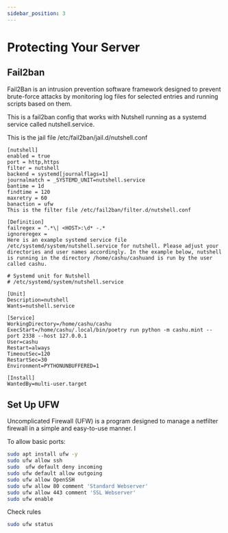 ```yaml
---
sidebar_position: 3
---
```


# Protecting Your Server

## Fail2ban
Fail2Ban is an intrusion prevention software framework designed to prevent brute-force attacks by monitoring log files for selected entries and running scripts based on them. 

This is a fail2ban config that works with Nutshell running as a systemd service called nutshell.service.

This is the jail file /etc/fail2ban/jail.d/nutshell.conf

```
[nutshell]
enabled = true
port = http,https
filter = nutshell
backend = systemd[journalflags=1]
journalmatch = _SYSTEMD_UNIT=nutshell.service
bantime = 1d
findtime = 120
maxretry = 60
banaction = ufw
This is the filter file /etc/fail2ban/filter.d/nutshell.conf

[Definition]
failregex = ^.*\| <HOST>:\d* -.*
ignoreregex =
Here is an example systemd service file /etc/systemd/system/nutshell.service for nutshell. Please adjust your directories and user names accordingly. In the example below, nutshell is running in the directory /home/cashu/cashuand is run by the user called cashu.

# Systemd unit for Nutshell
# /etc/systemd/system/nutshell.service

[Unit]
Description=nutshell
Wants=nutshell.service

[Service]
WorkingDirectory=/home/cashu/cashu
ExecStart=/home/cashu/.local/bin/poetry run python -m cashu.mint --port 2338 --host 127.0.0.1
User=cashu
Restart=always
TimeoutSec=120
RestartSec=30
Environment=PYTHONUNBUFFERED=1

[Install]
WantedBy=multi-user.target
```


## Set Up UFW
Uncomplicated Firewall (UFW) is a program designed to manage a netfilter firewall in a simple and easy-to-use manner. I

To allow basic ports:
```bash
sudo apt install ufw -y 
sudo ufw allow ssh
sudo  ufw default deny incoming
sudo ufw default allow outgoing
sudo ufw allow OpenSSH
sudo ufw allow 80 comment 'Standard Webserver'
sudo ufw allow 443 comment 'SSL Webserver'
sudo ufw enable
```

Check rules
```bash
sudo ufw status
```